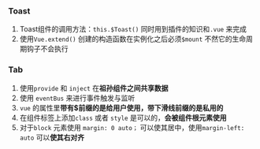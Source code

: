 ### Toast



1. Toast组件的调用方法：`this.$Toast()` 同时用到插件的知识和`.vue` 来完成
2. 使用`Vue.extend()` 创建的构造函数在实例化之后必须`$mount` 不然它的生命周期钩子不会执行



### Tab

1. 使用`provide` 和 `inject` 在**祖孙组件之间共享数据** 
2. 使用 `eventBus` 来进行事件触发与监听
3. `vue` 的属性里**带有$前缀的是给用户使用，带下滑线前缀的是私用的** 
4. 在组件标签上添加`class` 或者 `style` 是可以的，**会被组件根元素使用** 
5. 对于`block` 元素使用 `margin: 0 auto；` 可以使其居中，使用`margin-left: auto` 可以**使其右对齐** 